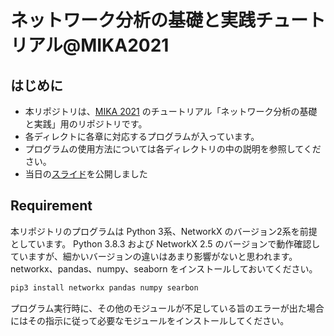 # ネットワーク分析の基礎と実践チュートリアル@MIKA2021
## はじめに
- 本リポジトリは、[MIKA 2021](https://mika-wc.org/2021/) のチュートリアル「ネットワーク分析の基礎と実践」用のリポジトリです。
- 各ディレクトに各章に対応するプログラムが入っています。
- プログラムの使用方法については各ディレクトリの中の説明を参照してください。
- 当日の[スライド](https://github.com/s-tugawa/MIKA21_tutorial/blob/main/MIKA21_slide.pdf)を公開しました
## Requirement
本リポジトリのプログラムは Python 3系、NetworkX のバージョン2系を前提としています。
Python 3.8.3 および NetworkX 2.5 のバージョンで動作確認していますが、細かいバージョンの違いはあまり影響がないと思われます。
networkx、pandas、numpy、seaborn をインストールしておいてください。
```bash
pip3 install networkx pandas numpy searbon
```
プログラム実行時に、その他のモジュールが不足している旨のエラーが出た場合にはその指示に従って必要なモジュールをインストールしてください。
